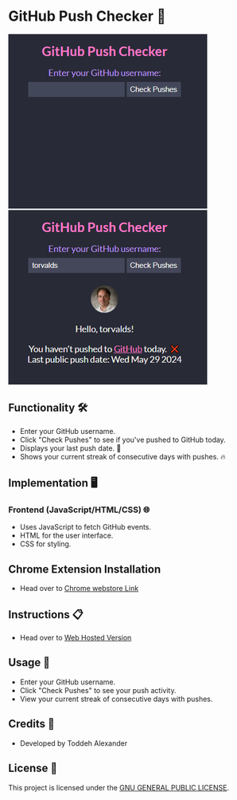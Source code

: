 # GitHub Push Checker 🚀

<div>
  <img src="/assets/UsePushCheck.gif" alt="UseCase">
  <img src="/assets/torvalds.png" alt="example">
</div>
 
## Functionality 🛠️ 
 
- Enter your GitHub username.
- Click "Check Pushes" to see if you've pushed to GitHub today.
- Displays your last push date. 📅
- Shows your current streak of consecutive days with pushes. 🔥

## Implementation 🖥️

### Frontend (JavaScript/HTML/CSS) 🌐

- Uses JavaScript to fetch GitHub events.
- HTML for the user interface.
- CSS for styling.

## Chrome Extension Installation

- Head over to [Chrome webstore Link](https://chromewebstore.google.com/detail/github-push-checker/ibaagdfbkoopoccnodlnkkiafedkhjkh?hl=en&authuser=0)

## Instructions 📋

- Head over to [Web Hosted Version](https://toddehalexander.github.io/PushChecker/)

## Usage 🚀

- Enter your GitHub username.
- Click "Check Pushes" to see your push activity.
- View your current streak of consecutive days with pushes.

## Credits 🙏

- Developed by Toddeh Alexander

## License 📝

This project is licensed under the [GNU GENERAL PUBLIC LICENSE](LICENSE).
